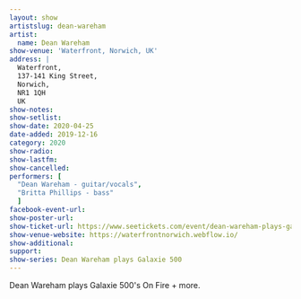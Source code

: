```yaml
---
layout: show
artistslug: dean-wareham
artist:
  name: Dean Wareham
show-venue: 'Waterfront, Norwich, UK'
address: |
  Waterfront, 
  137-141 King Street, 
  Norwich, 
  NR1 1QH  
  UK
show-notes: 
show-setlist:
show-date: 2020-04-25
date-added: 2019-12-16
category: 2020
show-radio:
show-lastfm:
show-cancelled:
performers: [
  "Dean Wareham - guitar/vocals",
  "Britta Phillips - bass"
  ]
facebook-event-url:
show-poster-url: 
show-ticket-url: https://www.seetickets.com/event/dean-wareham-plays-galaxie-500/waterfront/1473015
show-venue-website: https://waterfrontnorwich.webflow.io/
show-additional:
support:
show-series: Dean Wareham plays Galaxie 500
---
```

Dean Wareham plays Galaxie 500's On Fire + more. 
